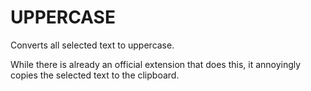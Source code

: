 # UPPERCASE

Converts all selected text to uppercase.

While there is already an official extension that does this, it annoyingly copies the selected text to the clipboard.
